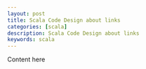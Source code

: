```yaml
---
layout: post
title: Scala Code Design about links
categories: [scala]
description: Scala Code Design about links
keywords: scala
---
```


Content here

